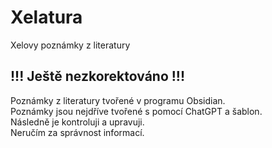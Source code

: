 # Xelatura
Xelovy poznámky z literatury

## !!! Ještě nezkorektováno !!!

Poznámky z literatury tvořené v programu Obsidian.  
Poznámky jsou nejdříve tvořené s pomocí ChatGPT a šablon.  
Následně je kontroluji a upravuji.  
Neručím za správnost informací.  
